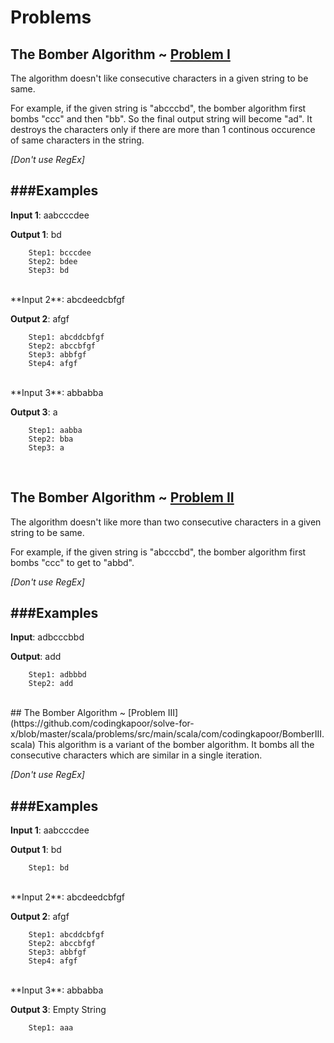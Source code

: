 # Problems

## The Bomber Algorithm ~ [Problem I](https://github.com/codingkapoor/solve-for-x/blob/master/scala/problems/src/main/scala/com/codingkapoor/BomberI.scala)
The algorithm doesn't like consecutive characters in a given string to be same. 

For example, if the given string is "abcccbd", the bomber algorithm first bombs "ccc" and then "bb". So the final output string will become "ad". It destroys the characters only if there are more than 1 continous occurence of same characters in the string.

*[Don't use RegEx]*

###Examples
-

**Input 1**: aabcccdee

**Output 1**: bd
```
	Step1: bcccdee
	Step2: bdee
	Step3: bd
```
<br/>
**Input 2**: abcdeedcbfgf

**Output 2**: afgf

```
	Step1: abcddcbfgf
	Step2: abccbfgf
	Step3: abbfgf
	Step4: afgf
```
<br/>
**Input 3**: abbabba

**Output 3**: a

```
	Step1: aabba
	Step2: bba
	Step3: a
```
<br/>

## The Bomber Algorithm ~ [Problem II](https://github.com/codingkapoor/solve-for-x/blob/master/scala/problems/src/main/scala/com/codingkapoor/BomberII.scala)
The algorithm doesn't like more than two consecutive characters in a given string to be same. 

For example, if the given string is "abcccbd", the bomber algorithm first bombs "ccc" to get to "abbd".

*[Don't use RegEx]*

###Examples
-

**Input**: adbcccbbd

**Output**: add
```
	Step1: adbbbd
	Step2: add
```

<br/>
## The Bomber Algorithm ~ [Problem III](https://github.com/codingkapoor/solve-for-x/blob/master/scala/problems/src/main/scala/com/codingkapoor/BomberIII.scala)
This algorithm is a variant of the bomber algorithm. It bombs all the consecutive characters which are similar in a single iteration.

*[Don't use RegEx]*

###Examples
-

**Input 1**: aabcccdee

**Output 1**: bd

```
	Step1: bd
```
<br/>
**Input 2**: abcdeedcbfgf

**Output 2**: afgf

```
	Step1: abcddcbfgf
	Step2: abccbfgf
	Step3: abbfgf
	Step4: afgf
```
<br/>
**Input 3**: abbabba

**Output 3**: Empty String

```
	Step1: aaa
```
